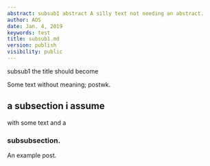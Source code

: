 ```yaml
---
abstract: subsub1 abstract A silly text not needing an abstract.
author: AOS
date: Jan. 4, 2019
keywords: test
title: subsub1.md
version: publish
visibility: public
---
```

subsub1 the title should become 

Some text without meaning;  postwk.

## a subsection i assume 

with some text 
and a 

### subsubsection.



  An example post.
